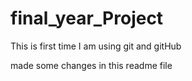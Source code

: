 # final_year_Project

 This is first time I am using git and gitHub

 made some changes in this readme file 
